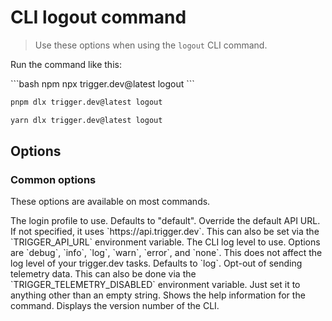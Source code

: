 # CLI logout command

> Use these options when using the `logout` CLI command.

Run the command like this:

<CodeGroup>
  ```bash npm
  npx trigger.dev@latest logout
  ```

  ```bash pnpm
  pnpm dlx trigger.dev@latest logout
  ```

  ```bash yarn
  yarn dlx trigger.dev@latest logout
  ```
</CodeGroup>

## Options

### Common options

These options are available on most commands.

<ParamField body="Login profile" type="--profile">
  The login profile to use. Defaults to "default".
</ParamField>

<ParamField body="API URL" type="--api-url | -a">
  Override the default API URL. If not specified, it uses `https://api.trigger.dev`. This can also be set via the `TRIGGER_API_URL` environment variable.
</ParamField>

<ParamField body="Log level" type="--log-level | -l">
  The CLI log level to use. Options are `debug`, `info`, `log`, `warn`, `error`, and `none`. This does not affect the log level of your trigger.dev tasks. Defaults to `log`.
</ParamField>

<ParamField body="Skip telemetry" type="--skip-telemetry">
  Opt-out of sending telemetry data. This can also be done via the `TRIGGER_TELEMETRY_DISABLED` environment variable. Just set it to anything other than an empty string.
</ParamField>

<ParamField body="Help" type="--help | -h">
  Shows the help information for the command.
</ParamField>

<ParamField body="Version" type="--version | -v">
  Displays the version number of the CLI.
</ParamField>
